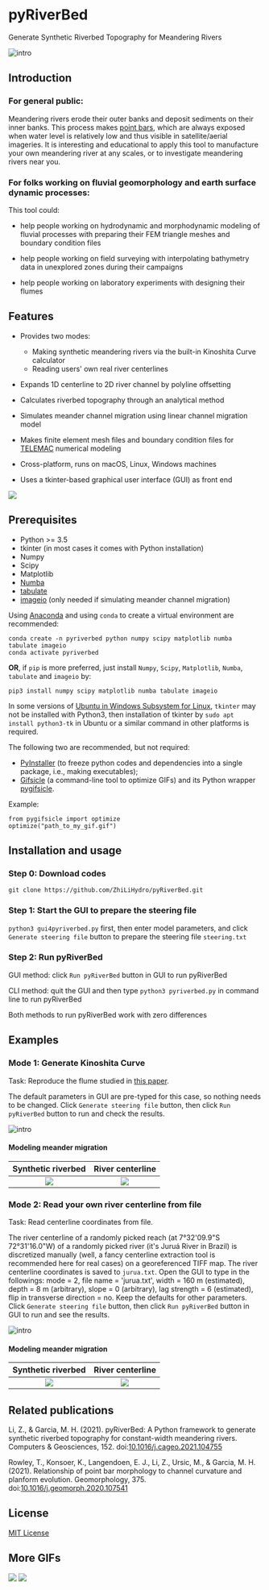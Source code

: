 # pyRiverBed
Generate Synthetic Riverbed Topography for Meandering Rivers

![intro](https://github.com/ZhiLiHydro/pyRiverBed/blob/master/img/pyRiverBed_intro.png)

## Introduction

### For general public: 

Meandering rivers erode their outer banks and deposit sediments on their inner banks. This process makes [point bars](https://en.wikipedia.org/wiki/Point_bar), which are always exposed when water level is relatively low and thus visible in satellite/aerial imageries. It is interesting and educational to apply this tool to manufacture your own meandering river at any scales, or to investigate meandering rivers near you. 

### For folks working on fluvial geomorphology and earth surface dynamic processes:

This tool could:

* help people working on hydrodynamic and morphodynamic modeling of fluvial processes with preparing their FEM triangle meshes and boundary condition files

* help people working on field surveying with interpolating bathymetry data in unexplored zones during their campaigns

* help people working on laboratory experiments with designing their flumes

## Features

* Provides two modes: 
  * Making synthetic meandering rivers via the built-in Kinoshita Curve calculator
  * Reading users' own real river centerlines 

* Expands 1D centerline to 2D river channel by polyline offsetting

* Calculates riverbed topography through an analytical method

* Simulates meander channel migration using linear channel migration model

* Makes finite element mesh files and boundary condition files for [TELEMAC](http://www.opentelemac.org/) numerical modeling

* Cross-platform, runs on macOS, Linux, Windows machines

* Uses a tkinter-based graphical user interface (GUI) as front end

<img src="https://github.com/ZhiLiHydro/pyRiverBed/blob/master/img/pyRiverBed_gui1.gif">

## Prerequisites

* Python >= 3.5
* tkinter (in most cases it comes with Python installation)
* Numpy
* Scipy
* Matplotlib
* [Numba](http://numba.pydata.org/)
* [tabulate](https://pypi.org/project/tabulate/)
* [imageio](https://imageio.github.io/) (only needed if simulating meander channel migration)

Using [Anaconda](https://www.anaconda.com/distribution/) and using `conda` to create a virtual environment are recommended:

```
conda create -n pyriverbed python numpy scipy matplotlib numba tabulate imageio
conda activate pyriverbed
```

**OR**, if `pip` is more preferred, just install `Numpy`, `Scipy`, `Matplotlib`, `Numba`, `tabulate` and `imageio` by:

```
pip3 install numpy scipy matplotlib numba tabulate imageio
```

In some versions of [Ubuntu in Windows Subsystem for Linux](https://ubuntu.com/wsl), `tkinter` may not be installed with Python3, then installation of tkinter by `sudo apt install python3-tk` in Ubuntu or a similar command in other platforms is required.

The following two are recommended, but not required:

* [PyInstaller](https://pypi.org/project/PyInstaller/) (to freeze python codes and dependencies into a single package, i.e., making executables);
* [Gifsicle](https://www.lcdf.org/gifsicle/) (a command-line tool to optimize GIFs) and its Python wrapper [pygifsicle](https://pypi.org/project/pygifsicle/). 

Example:

```
from pygifsicle import optimize
optimize("path_to_my_gif.gif")
```

## Installation and usage

### Step 0: Download codes

`git clone https://github.com/ZhiLiHydro/pyRiverBed.git`

### Step 1: Start the GUI to prepare the steering file

`python3 gui4pyriverbed.py` first, then enter model parameters, and click `Generate steering file` button to prepare the steering file `steering.txt`

### Step 2: Run pyRiverBed

GUI method: click `Run pyRiverBed` button in GUI to run pyRiverBed

CLI method: quit the GUI and then type `python3 pyriverbed.py` in command line to run pyRiverBed

Both methods to run pyRiverBed work with zero differences

## Examples

### Mode 1: Generate Kinoshita Curve

Task: Reproduce the flume studied in [this paper](https://agupubs.onlinelibrary.wiley.com/doi/full/10.1029/2008WR007017).

The default parameters in GUI are pre-typed for this case, so nothing needs to be changed. Click `Generate steering file` button, then click `Run pyRiverBed` button to run and check the results. 

![intro](https://github.com/ZhiLiHydro/pyRiverBed/blob/master/img/pyRiverBed_eg1.png)

#### Modeling meander migration

Synthetic riverbed | River centerline
:-------------------------:|:-------------------------:
<img src="https://github.com/ZhiLiHydro/pyRiverBed/blob/master/img/kinoshita_migration0.gif">  |  <img src="https://github.com/ZhiLiHydro/pyRiverBed/blob/master/img/kinoshita_migration1.gif">

### Mode 2: Read your own river centerline from file

Task: Read centerline coordinates from file. 

The river centerline of a randomly picked reach (at 7°32'09.9"S 72°31'16.0"W) of a randomly picked river (it's Juruá River in Brazil) is discretized manually (well, a fancy centerline extraction tool is recommended here for real cases) on a georeferenced TIFF map. The river centerline coordinates is saved to `jurua.txt`. Open the GUI to type in the followings: mode = 2, file name = 'jurua.txt', width = 160 m (estimated), depth = 8 m (arbitrary), slope = 0 (arbitrary), lag strength = 6 (estimated), flip in transverse direction = no. Keep the defaults for other parameters. Click `Generate steering file` button, then click `Run pyRiverBed` button in GUI to run and see the results.

![intro](https://github.com/ZhiLiHydro/pyRiverBed/blob/master/img/pyRiverBed_eg2.png)

#### Modeling meander migration

Synthetic riverbed | River centerline
:-------------------------:|:-------------------------:
<img src="https://github.com/ZhiLiHydro/pyRiverBed/blob/master/img/jurua_migration0.gif">  |  <img src="https://github.com/ZhiLiHydro/pyRiverBed/blob/master/img/jurua_migration1.gif">

## Related publications

Li, Z., & Garcia, M. H. (2021). pyRiverBed: A Python framework to generate synthetic riverbed topography for constant-width meandering rivers. Computers & Geosciences, 152. doi:[10.1016/j.cageo.2021.104755](https://www.doi.org/10.1016/j.cageo.2021.104755)

Rowley, T., Konsoer, K., Langendoen, E. J., Li, Z., Ursic, M., & Garcia, M. H. (2021). Relationship of point bar morphology to channel curvature and planform evolution. Geomorphology, 375. doi:[10.1016/j.geomorph.2020.107541](https://www.doi.org/10.1016/j.geomorph.2020.107541)

## License

[MIT License](https://github.com/ZhiLiHydro/pyRiverBed/blob/master/LICENSE)

## More GIFs

<img src="https://github.com/ZhiLiHydro/pyRiverBed/blob/master/img/longterm_a.gif">

<img src="https://github.com/ZhiLiHydro/pyRiverBed/blob/master/img/longterm_b.gif">
